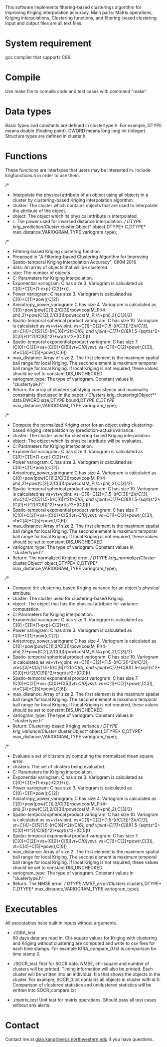 This software implements filtering-based clusterings algorithm for improving Kriging interpolation accuracy.
Main parts: Matrix operations, Kriging interpolations, Clustering functions, and filtering-based clustering.
Input and output files are all text files.

# System requirement

gcc compiler that supports C89.

# Compile

Use make file to compile code and test cases with command "make".


# Data types

Basic types and constants are defined in clustertype.h. For example, DTYPE means double (floating point). DWORD means long long int (integer).
Structure types are defined in cluster.h.


# Functions

These functions are interfaces that users may be interested in. Include krigfunctions.h in order to use them.

/*
 * Interpolate the physical attribute of an object using all objects in a cluster by clustering-based Kriging interpolation algorithm.
 * cluster: The cluster which contains objects that are used to interpolate the attribute of the object.
 * object: The object which its physical attribute is interpolated.
 * r: The power used for inversed distance interpolation.
*/
DTYPE krig_prediction(Cluster* cluster,Object* object,DTYPE* C,DTYPE* max_distance,VARIOGRAM_TYPE variogram_type);

/*
 * Filtering-based Kriging clustering function.
 * Proposed in "A Filtering-based Clustering Algorithm for Improving Spatio-temporal Kriging Interpolation Accuracy", CIKM 2016
 * data: An array of objects that will be clustered.
 * size: The number of objects.
 * C: Parameters for Kriging interpolation.
 *    Exponential variogram: C has size 3. Variogram is calculated as C[0]+C[1]*(1-exp(-C[2]*r)).
 *    Power variogram: C has size 3. Variogram is calculated as C[0]+C[1]*pow(r,C[2])
 *    Anisotropy_power_variogram: C has size 4. Variogram is calculated as C[0]+pow(pow(C[1],2/C[3])*r*pow(cos(M_PI/4-phi),2)+pow(C[2],2/C[3])*r*pow(cos(M_PI/4+phi),2),C[3]/2)
 *    Spatio-temporal spherical product variogram: C has size 10. Variogram is calculated as vs+vt+vjoint. vs=C[1]+C[2]*(1.5-(r/C[3])^2)*r/C[3], vt=C[4]+C[5]*(1.5-(r/C[6])^2)*t/C[6], and vjoint=C[7]+C[8]*(1.5-(sqrt(s^2+(C[0]*t)^2)/C[9])^2)*sqrt(s^2+(C[0]t)
 *    Spatio-temporal exponential product variogram: C has size 7. (C[0]+C[2])*vs+(C[0]+C[5])*vt+C[0]vs*vt. vs=C[1]+C[2]*pow(r,C[3]), vt=C[4]+C[5]*pow(t,C[6])
 * max_distance: Array of size 2. The first element is the maximum spatial ball range for local Kriging. The second element is maximum temporal ball range for local Kriging. If local Kriging is not required, these values should be set to constant DIS_UNCHECKED.
 * variogram_type: The type of variogram. Constant values in "clustertype.h"
 * Return: An array of clusters satisfying consistency and maximality constraints discussed in the paper.
*/
Clusters* krig_clustering(Object** data,DWORD size,DTYPE bound,DTYPE *C,DTYPE* max_distance,VARIOGRAM_TYPE variogram_type);

/*
 * Compute the normalized Kriging error for an object using clustering-based Kriging interpolation by (prediction-actual)/variance.
 * cluster: The cluster used for clustering-based Kriging interpolation.
 * object: The object which its physical attribute will be evaluates.
 * C: Parameters for Kriging interpolation.
 *    Exponential variogram: C has size 3. Variogram is calculated as C[0]+C[1]*(1-exp(-C[2]*r)).
 *    Power variogram: C has size 3. Variogram is calculated as C[0]+C[1]*pow(r,C[2])
 *    Anisotropy_power_variogram: C has size 4. Variogram is calculated as C[0]+pow(pow(C[1],2/C[3])*r*pow(cos(M_PI/4-phi),2)+pow(C[2],2/C[3])*r*pow(cos(M_PI/4+phi),2),C[3]/2)
 *    Spatio-temporal spherical product variogram: C has size 10. Variogram is calculated as vs+vt+vjoint. vs=C[1]+C[2]*(1.5-(r/C[3])^2)*r/C[3], vt=C[4]+C[5]*(1.5-(r/C[6])^2)*t/C[6], and vjoint=C[7]+C[8]*(1.5-(sqrt(s^2+(C[0]*t)^2)/C[9])^2)*sqrt(s^2+(C[0]t)
 *    Spatio-temporal exponential product variogram: C has size 7. (C[0]+C[2])*vs+(C[0]+C[5])*vt+C[0]vs*vt. vs=C[1]+C[2]*pow(r,C[3]), vt=C[4]+C[5]*pow(t,C[6])
 * max_distance: Array of size 2. The first element is the maximum spatial ball range for local Kriging. The second element is maximum temporal ball range for local Kriging. If local Kriging is not required, these values should be set to constant DIS_UNCHECKED.
 * variogram_type: The type of variogram. Constant values in "clustertype.h"
 * Return: The normalized Kriging error.
*/
DTYPE krig_normalize(Cluster* cluster,Object* object,DTYPE* C,DTYPE* max_distance,VARIOGRAM_TYPE variogram_type);

/*
 * Compute the clustering-based Kriging variance for an object's physical attribute.
 * cluster: The cluster used for clustering-based Kriging.
 * object: The object that has the physical attribute for variance computation.
 * C: Parameters for Kriging interpolation.
 *    Exponential variogram: C has size 3. Variogram is calculated as C[0]+C[1]*(1-exp(-C[2]*r)).
 *    Power variogram: C has size 3. Variogram is calculated as C[0]+C[1]*pow(r,C[2])
 *    Anisotropy_power_variogram: C has size 4. Variogram is calculated as C[0]+pow(pow(C[1],2/C[3])*r*pow(cos(M_PI/4-phi),2)+pow(C[2],2/C[3])*r*pow(cos(M_PI/4+phi),2),C[3]/2)
 *    Spatio-temporal spherical product variogram: C has size 10. Variogram is calculated as vs+vt+vjoint. vs=C[1]+C[2]*(1.5-(r/C[3])^2)*r/C[3], vt=C[4]+C[5]*(1.5-(r/C[6])^2)*t/C[6], and vjoint=C[7]+C[8]*(1.5-(sqrt(s^2+(C[0]*t)^2)/C[9])^2)*sqrt(s^2+(C[0]t)
 *    Spatio-temporal exponential product variogram: C has size 7. (C[0]+C[2])*vs+(C[0]+C[5])*vt+C[0]vs*vt. vs=C[1]+C[2]*pow(r,C[3]), vt=C[4]+C[5]*pow(t,C[6])
 * max_distance: Array of size 2. The first element is the maximum spatial ball range for local Kriging. The second element is maximum temporal ball range for local Kriging. If local Kriging is not required, these values should be set to constant DIS_UNCHECKED.
 * variogram_type: The type of variogram. Constant values in "clustertype.h"
 * Return: Clustering-based Kriging variance
*/
DTYPE krig_variance(Cluster* cluster,Object* object,DTYPE* C,DTYPE* max_distance,VARIOGRAM_TYPE variogram_type);

/*
 * Evaluate a set of clusters by computing the normalized mean square error.
 * clusters: The set of clusters being evaluated.
 * C: Parameters for Kriging interpolation.
 *    Exponential variogram: C has size 3. Variogram is calculated as C[0]+C[1]*(1-exp(-C[2]*r)).
 *    Power variogram: C has size 3. Variogram is calculated as C[0]+C[1]*pow(r,C[2])
 *    Anisotropy_power_variogram: C has size 4. Variogram is calculated as C[0]+pow(pow(C[1],2/C[3])*r*pow(cos(M_PI/4-phi),2)+pow(C[2],2/C[3])*r*pow(cos(M_PI/4+phi),2),C[3]/2)
 *    Spatio-temporal spherical product variogram: C has size 10. Variogram is calculated as vs+vt+vjoint. vs=C[1]+C[2]*(1.5-(r/C[3])^2)*r/C[3], vt=C[4]+C[5]*(1.5-(r/C[6])^2)*t/C[6], and vjoint=C[7]+C[8]*(1.5-(sqrt(s^2+(C[0]*t)^2)/C[9])^2)*sqrt(s^2+(C[0]t)
 *    Spatio-temporal exponential product variogram: C has size 7. (C[0]+C[2])*vs+(C[0]+C[5])*vt+C[0]vs*vt. vs=C[1]+C[2]*pow(r,C[3]), vt=C[4]+C[5]*pow(t,C[6])
 * max_distance: Array of size 2. The first element is the maximum spatial ball range for local Kriging. The second element is maximum temporal ball range for local Kriging. If local Kriging is not required, these values should be set to constant DIS_UNCHECKED.
 * variogram_type: The type of variogram. Constant values in "clustertype.h"
 * Return: The NMSE error.
*/
DTYPE NMSE_error(Clusters* clusters,DTYPE* C,DTYPE* max_distance,VARIOGRAM_TYPE variogram_type);


# Executables

All executables have built in inputs without arguments.

- ./IGRA_test	
 60 days data are read in. Chi-square values for Kriging with clustering and Kriging without clustering are computed and write to csv files for each time stamps. For example IGRA_compare_0.txt is comparison for time stamp 0.

- ./SOCR_test
 Test for SOCR data. NMSE, chi-square and number of clusters will be printed. Timing information will also be printed. Each cluster will be written into an individual file that shows the objects in the cluster. For example, SOCR_0.txt contains all objects in cluster with id 0. Comparison of clustered statistics and unclustered statistics will be written into SOCR_compare.txt

- ./matrix_test
 Unit test for matrix operations. Should pass all test cases without any alerts.

# Contact

Contact me at qiao.kang@eecs.northwestern.edu if you have questions.

